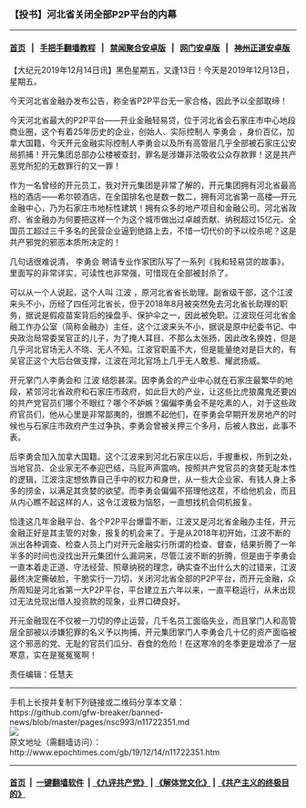 ### 【投书】河北省关闭全部P2P平台的内幕
------------------------

#### [首页](https://github.com/gfw-breaker/banned-news/blob/master/README.md) &nbsp;&nbsp;|&nbsp;&nbsp; [手把手翻墙教程](https://github.com/gfw-breaker/guides/wiki) &nbsp;&nbsp;|&nbsp;&nbsp; [禁闻聚合安卓版](https://github.com/gfw-breaker/bn-android) &nbsp;&nbsp;|&nbsp;&nbsp; [网门安卓版](https://github.com/oGate2/oGate) &nbsp;&nbsp;|&nbsp;&nbsp; [神州正道安卓版](https://github.com/SzzdOgate/update) 



<div><p>
 【大纪元2019年12月14日讯】黑色星期五，又逢13日！今天是2019年12月13日，星期五。
</p>
<p>
 今天河北省金融办发布公告，称全省P2P平台无一家合格，因此予以全部取缔！
</p>
<p>
 今天河北省最大的P2P平台——开业金融轻易贷，位于河北省会石家庄市中心地段商业圈，这个有着25年历史的企业，创始人、实际控制人
 <ok href="http://www.epochtimes.com/gb/tag/%E6%9D%8E%E5%8B%87%E4%BC%9A.html">
  李勇会
 </ok>
 ，身价百亿，加拿大国籍，今天开元金融实际控制人李勇会以及所有高管层几乎全部被石家庄公安局抓捕！开元集团总部办公楼被查封，罪名是涉嫌非法吸收公众存款罪！这是共产恶党所犯的无数罪行的又一罪！
</p>
<p>
 作为一名曾经的开元员工，我对开元集团是非常了解的，开元集团拥有河北省最高档的酒店——希尔顿酒店，在全国排名也是数一数二，拥有河北省第一高楼—开元金融中心，乃为石家庄市地标性建筑！拥有众多的地产项目和金融公司。河北省政府、省金融办为何要把这样一个为这个城市做出过卓越贡献、纳税超过15亿元、全国员工超过三千多名的民营企业逼到绝路上去，不惜一切代价的予以绞杀呢？这是共产邪党的邪恶本质所决定的！
</p>
<p>
 几句话很难说清，
 <ok href="http://www.epochtimes.com/gb/tag/%E6%9D%8E%E5%8B%87%E4%BC%9A.html">
  李勇会
 </ok>
 聘请专业作家团队写了一系列《我和轻易贷的故事》，里面写的非常详实，可读性也非常强，可惜现在全部被封杀了。
</p>
<p>
 可以从一个人说起，这个人叫
 <ok href="http://www.epochtimes.com/gb/tag/%E6%B1%9F%E6%B3%A2.html">
  江波
 </ok>
 ，原河北省省长助理。副省级干部，这个江波来头不小，历经了四任河北省长，但于2018年8月被突然免去河北省长助理的职务，据说是假疫苗案背后的操盘手、保护伞之一，因此被免职。江波现任河北省金融工作办公室（简称金融办）主任，这个江波来头不小，据说是原中纪委书记、中央政治局常委吴官正的儿子，为了掩人耳目、不那么太张扬，因此改名换姓，但是几乎河北官场无人不晓、无人不知。江波官职虽不大，但是能量绝对是巨大的，有吴官正这个大后台做支撑，江波在河北官场上几乎无人敢惹、耀武扬威。
</p>
<p>
 开元掌门人李勇会和
 <ok href="http://www.epochtimes.com/gb/tag/%E6%B1%9F%E6%B3%A2.html">
  江波
 </ok>
 结怨甚深。因李勇会的产业中心就在石家庄最繁华的地段，紧邻河北省政府和石家庄市政府，如此巨大的产业，让这些比虎狼魔鬼还要凶的共产党官员们哪个不眼红？哪个不妒嫉？偏偏李勇会不是吃素的人，对于这些政府官员们，他从心里是非常鄙夷的，很瞧不起他们，在李勇会早期开发房地产的时候也与石家庄市政府产生过争执，李勇会曾被关押三个多月，后被人救出，此事不表。
</p>
<p>
 后李勇会加入加拿大国籍。这个江波来到河北石家庄以后，手握重权，所到之处，当地官员、企业家无不奉迎巴结，马屁声声震响。按照共产党官员的贪婪无耻本性的逻辑，江波注定想依靠自己手中的权力和身世，从一些大企业家、有钱人身上多多的捞金，以满足其贪婪的欲望。而李勇会偏偏不搭理他这茬，不给他机会，而且从内心瞧不起这样的人，这令江波极为恼怒，一直想找机会伺机报复。
</p>
<p>
 恰逢这几年金融平台、各个P2P平台爆雷不断，江波又是河北省金融办主任，开元金融正好是其主管的对象，报复的机会来了。于是从2018年初开始，江波不断的派出各种调查、检查人员上门对开元金融实行所谓的检查、督查，结果折腾了一年半多的时间也没找出开元集团什么漏洞来，尽管江波不断的折腾，但是由于李勇会一直本着走正道、守法经营、照章纳税的理念，确实查不出什么大的过错来，江波最终决定撕破脸，干脆实行一刀切，关闭河北省全部的P2P平台，而开元金融，众所周知是河北省第一大P2P平台，平台建立五六年以来，一直平稳运行，从未出现过无法兑现出借人投资款的现象，业界口碑良好。
</p>
<p>
 开元金融现在不仅被一刀切的停止运营，几千名员工面临失业，而且掌门人和高管层全部被以涉嫌犯罪的名义予以拘捕，开元集团掌门人李勇会几十亿的资产面临被这个邪恶的党、无耻的官员们瓜分、吞食的危险！在这寒冷的冬季更是增添了一层寒意，实在是冤冤冤啊！
</p>
<p>
 责任编辑：任慧夫
</p>
</div>
<hr/>
手机上长按并复制下列链接或二维码分享本文章：<br/>
https://github.com/gfw-breaker/banned-news/blob/master/pages/nsc993/n11722351.md <br/>
<a href='https://github.com/gfw-breaker/banned-news/blob/master/pages/nsc993/n11722351.md'><img src='https://github.com/gfw-breaker/banned-news/blob/master/pages/nsc993/n11722351.md.png'/></a> <br/>
原文地址（需翻墙访问）：http://www.epochtimes.com/gb/19/12/14/n11722351.htm


------------------------
#### [首页](https://github.com/gfw-breaker/banned-news/blob/master/README.md) &nbsp;|&nbsp; [一键翻墙软件](https://github.com/gfw-breaker/nogfw/blob/master/README.md) &nbsp;| [《九评共产党》](https://github.com/gfw-breaker/9ping.md/blob/master/README.md#九评之一评共产党是什么) | [《解体党文化》](https://github.com/gfw-breaker/jtdwh.md/blob/master/README.md) | [《共产主义的终极目的》](https://github.com/gfw-breaker/gczydzjmd.md/blob/master/README.md)


<img src='http://gfw-breaker.win/banned-news/pages/nsc993/n11722351.md' width='0px' height='0px'/>